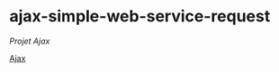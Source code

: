 # ajax-simple-web-service-request

 *Projet Ajax*

[Ajax](https://lynnfoy.github.io/Ajax-simple-web-service-request/)
